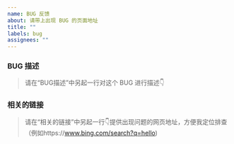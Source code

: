 ```yaml
---
name: BUG 反馈
about: 请带上出现 BUG 的页面地址
title: ""
labels: bug
assignees: ""
---
```


### BUG 描述

> 请在“BUG描述”中另起一行对这个 BUG 进行描述👇

### 相关的链接

> 请在“相关的链接”中另起一行👇提供出现问题的网页地址，方便我定位排查（例如https://www.bing.com/search?q=hello)


